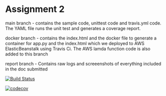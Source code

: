 # Assignment 2

main branch - contains the sample code, unittest code and travis.yml code. The YAML file runs the unit test and generates a coverage report.

docker branch - contains the index.html and the docker file to generate a container for app.py and the index.html which we deployed to AWS ElasticBeanstalk using Travis Ci.
The AWS lamda function code is also added to this branch

report branch - Contains raw logs and screeenshots of everything included in the doc submitted

[![Build Status](https://www.travis-ci.com/fablihamaliha/Group31-A2.svg?branch=main)](https://www.travis-ci.com/fablihamaliha/Group31-A2)

[![codecov](https://codecov.io/gh/fablihamaliha/Group31-A2/branch/main/graph/badge.svg?token=5d87z6a1dd)](https://codecov.io/gh/fablihamaliha/Group31-A2)
